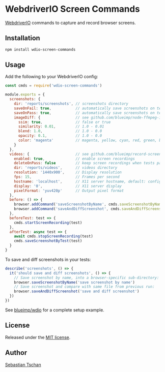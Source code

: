 # WebdriverIO Screen Commands
[WebdriverIO](https://webdriver.io/) commands to capture and record browser
screens.

## Installation

```sh
npm install wdio-screen-commands
```

## Usage
Add the following to your WebdriverIO config:

```js
const cmds = require('wdio-screen-commands')

module.exports = {
  screenshots: {
    dir: 'reports/screenshots', // screenshots directory
    saveOnFail: true,           // automatically save screenshots on test fail
    saveOnPass: true,           // automatically save screenshots on test pass
    imageDiff: {                // see github.com/blueimp/node-ffmpeg-image-diff
      ssim: true,               // false or true
      similarity: 0.01,         // 1.0 - 0.01
      blend: 1.0,               // 1.0 - 0.0
      opacity: 0.1,             // 1.0 - 0.0
      color: 'magenta'          // magenta, yellow, cyan, red, green, blue or ''
    }
  },
  videos: {                     // see github.com/blueimp/record-screen
    enabled: true,              // enable screen recordings
    deleteOnPass: false         // keep screen recordings when tests pass
    dir: 'reports/videos',      // videos directory
    resolution: '1440x900',     // Display resolution
    fps: 15,                    // Frames per second
    hostname: 'localhost',      // X11 server hostname, default: config.hostname
    display: '0',               // X11 server display
    pixelFormat: 'yuv420p'      // Output pixel format
  },
  before: () => {
    browser.addCommand('saveScreenshotByName', cmds.saveScreenshotByName)
    browser.addCommand('saveAndDiffScreenshot', cmds.saveAndDiffScreenshot)
  },
  beforeTest: test => {
    cmds.startScreenRecording(test)
  },
  afterTest: async test => {
    await cmds.stopScreenRecording(test)
    cmds.saveScreenshotByTest(test)
  }
}
```

To save and diff screenshots in your tests:

```js
describe('screenshots', () => {
  it('should save and diff screenshots', () => {
    // Save screenshot by name, into a browser-specific sub-directory:
    browser.saveScreenshotByName('save screenshot by name')
    // Save screenshot and compare with same file from previous run:
    browser.saveAndDiffScreenshot('save and diff screenshot')
  })
})
```

See [blueimp/wdio](https://github.com/blueimp/wdio) for a complete setup
example.

## License
Released under the [MIT license](https://opensource.org/licenses/MIT).

## Author
[Sebastian Tschan](https://blueimp.net/)
